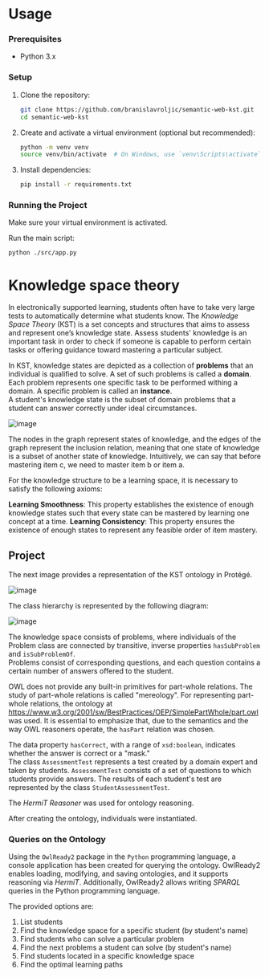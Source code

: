 # Usage

### Prerequisites
- Python 3.x

### Setup

1. Clone the repository:

    ```bash
    git clone https://github.com/branislavroljic/semantic-web-kst.git
    cd semantic-web-kst
    ```

2. Create and activate a virtual environment (optional but recommended):

    ```bash
    python -m venv venv
    source venv/bin/activate  # On Windows, use `venv\Scripts\activate`
    ```

3. Install dependencies:

    ```bash
    pip install -r requirements.txt
    ```

### Running the Project

Make sure your virtual environment is activated.

Run the main script:

```bash
python ./src/app.py
```

# Knowledge space theory
In electronically supported learning, students often have to take very large tests to automatically determine what students know.
The *Knowledge Space Theory* (KST) is a set concepts and structures that aims to assess and represent one’s knowledge state. Assess students' knowledge is an important task in order to check if someone is capable to perform certain tasks or offering guidance toward mastering a particular subject.

In KST, knowledge states are depicted as a collection of **problems** that an individual is qualified to solve. A set of such problems is called a **domain**.\
Each problem represents one specific task to be performed withing a domain. A specific problem is called an **instance**.\
A student's knowledge state is the subset of domain problems that a student can answer correctly under ideal circumstances.

![image](https://github.com/branislavroljic/semantic-web-kst/assets/58853003/c290e8eb-3eba-4268-840d-a6591e6facd2)

The nodes in the graph represent states of knowledge, and the edges of the graph represent the inclusion relation, meaning that one state of knowledge is a subset of another state of knowledge. Intuitively, we can say that before mastering item c, we need to master item b or item a.

For the knowledge structure to be a learning space, it is necessary to satisfy the following axioms:

**Learning Smoothness**: This property establishes the existence of enough knowledge states such that every state can be mastered by learning one concept at a time.
**Learning Consistency**: This property ensures the existence of enough states to represent any feasible order of item mastery.

## Project

The next image provides a representation of the KST ontology in Protégé.

![image](https://github.com/branislavroljic/semantic-web-kst/assets/58853003/64e2c30d-7fa1-4ca5-90db-b333e22a2a25)


The class hierarchy is represented by the following diagram:

![image](https://github.com/branislavroljic/semantic-web-kst/assets/58853003/7959ec57-ce6c-4ef7-b1c5-2062acc843ac)

The knowledge space consists of problems, where individuals of the Problem class are connected by transitive, inverse properties `hasSubProblem` and `isSubProblemOf`.\
Problems consist of corresponding questions, and each question contains a certain number of answers offered to the student.

OWL does not provide any built-in primitives for part-whole relations. The study of part-whole relations is called "mereology". For representing part-whole relations, the ontology at https://www.w3.org/2001/sw/BestPractices/OEP/SimplePartWhole/part.owl was used. It is essential to emphasize that, due to the semantics and the way OWL reasoners operate, the `hasPart` relation was chosen.

The data property `hasCorrect`, with a range of `xsd:boolean`, indicates whether the answer is correct or a "mask."\
The class `AssessmentTest` represents a test created by a domain expert and taken by students. `AssessmentTest` consists of a set of questions to which students provide answers. The results of each student's test are represented by the class `StudentAssessmentTest`.

The *HermiT Reasoner* was used for ontology reasoning.

After creating the ontology, individuals were instantiated.

### Queries on the Ontology
Using the `OwlReady2` package in the `Python` programming language, a console application has been created for querying the ontology. OwlReady2 enables loading, modifying, and saving ontologies, and it supports reasoning via *HermiT*. Additionally, OwlReady2 allows writing *SPARQL* queries in the Python programming language.

The provided options are:

1. List students
2. Find the knowledge space for a specific student (by student's name)
3. Find students who can solve a particular problem
4. Find the next problems a student can solve (by student's name)
5. Find students located in a specific knowledge space
6. Find the optimal learning paths




